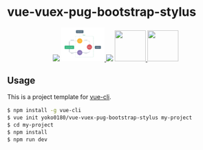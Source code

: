 # vue-vuex-pug-bootstrap-stylus

<p align="center">
  <a href="https://vuejs.org" target="_blank"><img width="100px"src="https://vuejs.org/images/logo.png"></a>
  <a href="https://github.com/vuejs/vuex">
    <img width="100px" src="https://raw.githubusercontent.com/vuejs/vuex/dev/docs/.vuepress/public/vuex.png">
  </a>
  <a href="https://github.com/pugjs/pug"><img src="https://cdn.rawgit.com/pugjs/pug-logo/eec436cee8fd9d1726d7839cbe99d1f694692c0c/SVG/pug-final-logo-_-colour-128.svg" width="100px" ></a>
  <a href="https://getbootstrap.com">
    <img src="https://getbootstrap.com/assets/img/bootstrap-stack.png" width=72 height=72>
  </a>
  <a href="https://github.com/stylus/stylus">
    <img src="http://stylus-lang.com/img/stylus-logo.svg" width=72 height=72>
  </a>
 
</p>

## Usage

This is a project template for [vue-cli](https://github.com/vuejs/vue-cli). 

``` bash
$ npm install -g vue-cli
$ vue init yoko0180/vue-vuex-pug-bootstrap-stylus my-project
$ cd my-project
$ npm install
$ npm run dev
```
